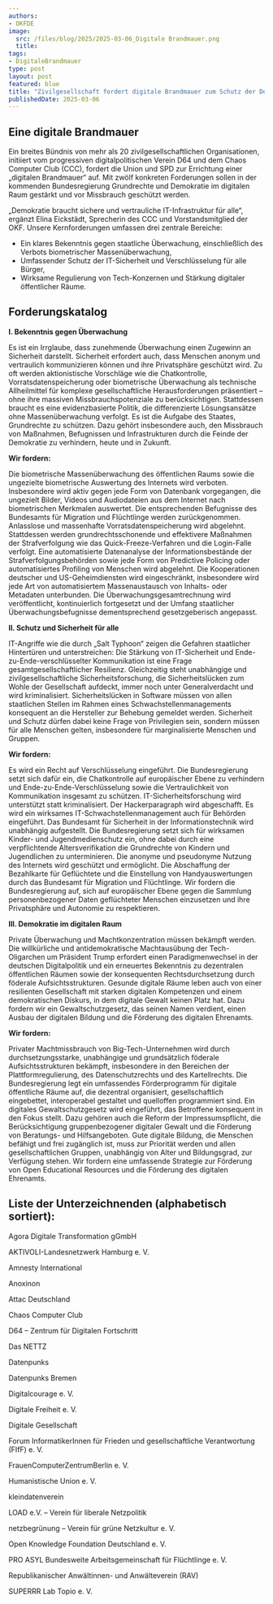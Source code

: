 ```yaml
---
authors:
- OKFDE
image: 
  src: /files/blog/2025/2025-03-06_Digitale Brandmauer.png
  title:
tags:
- DigitaleBrandmauer
type: post
layout: post
featured: blue
title: "Zivilgesellschaft fordert digitale Brandmauer zum Schutz der Demokratie"
publishedDate: 2025-03-06
---
```


## Eine digitale Brandmauer

Ein breites Bündnis von mehr als 20 zivilgesellschaftlichen Organisationen, initiiert vom progressiven digitalpolitischen Verein D64 und dem Chaos Computer Club (CCC), fordert die Union und SPD zur Errichtung einer „digitalen Brandmauer“ auf. Mit zwölf konkreten Forderungen sollen in der kommenden Bundesregierung Grundrechte und Demokratie im digitalen Raum gestärkt und vor Missbrauch geschützt werden.

„Demokratie braucht sichere und vertrauliche IT-Infrastruktur für alle“, ergänzt Elina Eickstädt, Sprecherin des CCC und Vorstandsmitglied der OKF. Unsere Kernforderungen umfassen drei zentrale Bereiche:

* Ein klares Bekenntnis gegen staatliche Überwachung, einschließlich des Verbots biometrischer Massenüberwachung,
* Umfassender Schutz der IT-Sicherheit und Verschlüsselung für alle Bürger,
* Wirksame Regulierung von Tech-Konzernen und Stärkung digitaler öffentlicher Räume. 

## Forderungskatalog

**I. Bekenntnis gegen Überwachung**

Es ist ein Irrglaube, dass zunehmende Überwachung einen Zugewinn an Sicherheit darstellt. Sicherheit erfordert auch, dass Menschen anonym und vertraulich kommunizieren können und ihre Privatsphäre geschützt wird. Zu oft werden aktionistische Vorschläge wie die Chatkontrolle, Vorratsdatenspeicherung oder biometrische Überwachung als technische Allheilmittel für komplexe gesellschaftliche Herausforderungen präsentiert – ohne ihre massiven Missbrauchspotenziale zu berücksichtigen. Stattdessen braucht es eine evidenzbasierte Politik, die differenzierte Lösungsansätze ohne Massenüberwachung verfolgt. Es ist die Aufgabe des Staates, Grundrechte zu schützen. Dazu gehört insbesondere auch, den Missbrauch von Maßnahmen, Befugnissen und Infrastrukturen durch die Feinde der Demokratie zu verhindern, heute und in Zukunft.

**Wir fordern:**

Die biometrische Massenüberwachung des öffentlichen Raums sowie die ungezielte biometrische Auswertung des Internets wird verboten. Insbesondere wird aktiv gegen jede Form von Datenbank vorgegangen, die ungezielt Bilder, Videos und Audiodateien aus dem Internet nach biometrischen Merkmalen auswertet. Die entsprechenden Befugnisse des Bundesamts für Migration und Flüchtlinge werden zurückgenommen.
Anlasslose und massenhafte Vorratsdatenspeicherung wird abgelehnt. Stattdessen werden grundrechtsschonende und effektivere Maßnahmen der Strafverfolgung wie das Quick-Freeze-Verfahren und die Login-Falle verfolgt.
Eine automatisierte Datenanalyse der Informationsbestände der Strafverfolgungsbehörden sowie jede Form von Predictive Policing oder automatisiertes Profiling von Menschen wird abgelehnt. Die Kooperationen deutscher und US-Geheimdiensten wird eingeschränkt, insbesondere wird jede Art von automatisiertem Massenaustausch von Inhalts- oder Metadaten unterbunden.
Die Überwachungsgesamtrechnung wird veröffentlicht, kontinuierlich fortgesetzt und der Umfang staatlicher Überwachungsbefugnisse dementsprechend gesetzgeberisch angepasst.

**II. Schutz und Sicherheit für alle**

IT-Angriffe wie die durch „Salt Typhoon“ zeigen die Gefahren staatlicher Hintertüren und unterstreichen: Die Stärkung von IT-Sicherheit und Ende-zu-Ende-verschlüsselter Kommunikation ist eine Frage gesamtgesellschaftlicher Resilienz. Gleichzeitig steht unabhängige und zivilgesellschaftliche Sicherheitsforschung, die Sicherheitslücken zum Wohle der Gesellschaft aufdeckt, immer noch unter Generalverdacht und wird kriminalisiert. Sicherheitslücken in Software müssen von allen staatlichen Stellen im Rahmen eines Schwachstellenmanagements konsequent an die Hersteller zur Behebung gemeldet werden. Sicherheit und Schutz dürfen dabei keine Frage von Privilegien sein, sondern müssen für alle Menschen gelten, insbesondere für marginalisierte Menschen und Gruppen.

**Wir fordern:**

Es wird ein Recht auf Verschlüsselung eingeführt. Die Bundesregierung setzt sich dafür ein, die Chatkontrolle auf europäischer Ebene zu verhindern und Ende-zu-Ende-Verschlüsselung sowie die Vertraulichkeit von Kommunikation insgesamt zu schützen.
IT-Sicherheitsforschung wird unterstützt statt kriminalisiert. Der Hackerparagraph wird abgeschafft. Es wird ein wirksames IT-Schwachstellenmanagement auch für Behörden eingeführt. Das Bundesamt für Sicherheit in der Informationstechnik wird unabhängig aufgestellt.
Die Bundesregierung setzt sich für wirksamen Kinder- und Jugendmedienschutz ein, ohne dabei durch eine verpflichtende Altersverifikation die Grundrechte von Kindern und Jugendlichen zu unterminieren. Die anonyme und pseudonyme Nutzung des Internets wird geschützt und ermöglicht.
Die Abschaffung der Bezahlkarte für Geflüchtete und die Einstellung von Handyauswertungen durch das Bundesamt für Migration und Flüchtlinge. Wir fordern die Bundesregierung auf, sich auf europäischer Ebene gegen die Sammlung personenbezogener Daten geflüchteter Menschen einzusetzen und ihre Privatsphäre und Autonomie zu respektieren.

**III. Demokratie im digitalen Raum**

Private Überwachung und Machtkonzentration müssen bekämpft werden. Die willkürliche und antidemokratische Machtausübung der Tech-Oligarchen um Präsident Trump erfordert einen Paradigmenwechsel in der deutschen Digitalpolitik und ein erneuertes Bekenntnis zu dezentralen öffentlichen Räumen sowie der konsequenten Rechtsdurchsetzung durch föderale Aufsichtsstrukturen. Gesunde digitale Räume leben auch von einer resilienten Gesellschaft mit starken digitalen Kompetenzen und einem demokratischen Diskurs, in dem digitale Gewalt keinen Platz hat. Dazu fordern wir ein Gewaltschutzgesetz, das seinen Namen verdient, einen Ausbau der digitalen Bildung und die Förderung des digitalen Ehrenamts.

**Wir fordern:**

Privater Machtmissbrauch von Big-Tech-Unternehmen wird durch durchsetzungsstarke, unabhängige und grundsätzlich föderale Aufsichtsstrukturen bekämpft, insbesondere in den Bereichen der Plattformregulierung, des Datenschutzrechts und des Kartellrechts.
Die Bundesregierung legt ein umfassendes Förderprogramm für digitale öffentliche Räume auf, die dezentral organisiert, gesellschaftlich eingebettet, interoperabel gestaltet und quelloffen programmiert sind.
Ein digitales Gewaltschutzgesetz wird eingeführt, das Betroffene konsequent in den Fokus stellt. Dazu gehören auch die Reform der Impressumspflicht, die Berücksichtigung gruppenbezogener digitaler Gewalt und die Förderung von Beratungs- und Hilfsangeboten.
Gute digitale Bildung, die Menschen befähigt und frei zugänglich ist, muss zur Priorität werden und allen gesellschaftlichen Gruppen, unabhängig von Alter und Bildungsgrad, zur Verfügung stehen. Wir fordern eine umfassende Strategie zur Förderung von Open Educational Resources und die Förderung des digitalen Ehrenamts.

## Liste der Unterzeichnenden (alphabetisch sortiert):

Agora Digitale Transformation gGmbH

AKTIVOLI-Landesnetzwerk Hamburg e. V.

Amnesty International

Anoxinon

Attac Deutschland

Chaos Computer Club

D64 – Zentrum für Digitalen Fortschritt

Das NETTZ

Datenpunks

Datenpunks Bremen

Digitalcourage e. V.

Digitale Freiheit e. V.

Digitale Gesellschaft

Forum InformatikerInnen für Frieden und gesellschaftliche Verantwortung (FIfF) e. V.

FrauenComputerZentrumBerlin e. V.

Humanistische Union e. V.

kleindatenverein

LOAD e.V. – Verein für liberale Netzpolitik

netzbegrünung – Verein für grüne Netzkultur e. V.

Open Knowledge Foundation Deutschland e. V.

PRO ASYL Bundesweite Arbeitsgemeinschaft für Flüchtlinge e. V.

Republikanischer Anwältinnen- und Anwälteverein (RAV)

SUPERRR Lab
Topio e. V.
